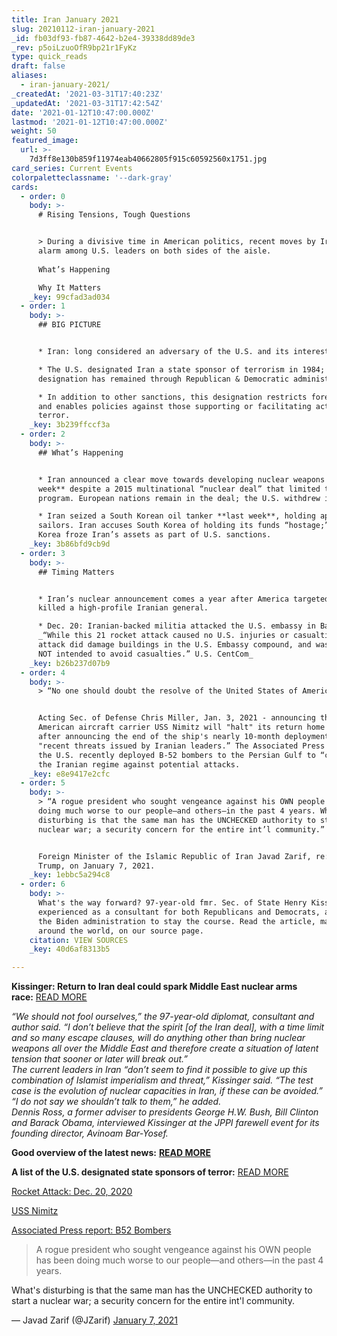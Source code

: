 ```yaml
---
title: Iran January 2021
slug: 20210112-iran-january-2021
_id: fb03df93-fb87-4642-b2e4-39338dd89de3
_rev: p5oiLzuoOfR9bp21r1FyKz
type: quick_reads
draft: false
aliases:
  - iran-january-2021/
_createdAt: '2021-03-31T17:40:23Z'
_updatedAt: '2021-03-31T17:42:54Z'
date: '2021-01-12T10:47:00.000Z'
lastmod: '2021-01-12T10:47:00.000Z'
weight: 50
featured_image:
  url: >-
    7d3ff8e130b859f11974eab40662805f915c60592560x1751.jpg
card_series: Current Events
colorpaletteclassname: '--dark-gray'
cards:
  - order: 0
    body: >-
      # Rising Tensions, Tough Questions


      > During a divisive time in American politics, recent moves by Iran spark
      alarm among U.S. leaders on both sides of the aisle.  
        
      What’s Happening  

      Why It Matters
    _key: 99cfad3ad034
  - order: 1
    body: >-
      ## BIG PICTURE


      * Iran: long considered an adversary of the U.S. and its interests.

      * The U.S. designated Iran a state sponsor of terrorism in 1984; this
      designation has remained through Republican & Democratic administrations.

      * In addition to other sanctions, this designation restricts foreign aid
      and enables policies against those supporting or facilitating acts of
      terror.
    _key: 3b239ffccf3a
  - order: 2
    body: >-
      ## What’s Happening


      * Iran announced a clear move towards developing nuclear weapons **last
      week** despite a 2015 multinational “nuclear deal” that limited their
      program. European nations remain in the deal; the U.S. withdrew in 2018.

      * Iran seized a South Korean oil tanker **last week**, holding approx. 20
      sailors. Iran accuses South Korea of holding its funds “hostage;” South
      Korea froze Iran’s assets as part of U.S. sanctions.
    _key: 3b86bfd9cb9d
  - order: 3
    body: >-
      ## Timing Matters


      * Iran’s nuclear announcement comes a year after America targeted and
      killed a high-profile Iranian general.

      * Dec. 20: Iranian-backed militia attacked the U.S. embassy in Baghdad:
      _“While this 21 rocket attack caused no U.S. injuries or casualties, the
      attack did damage buildings in the U.S. Embassy compound, and was clearly
      NOT intended to avoid casualties.” U.S. CentCom_
    _key: b26b237d07b9
  - order: 4
    body: >-
      > “No one should doubt the resolve of the United States of America.”


      Acting Sec. of Defense Chris Miller, Jan. 3, 2021 - announcing the
      American aircraft carrier USS Nimitz will "halt" its return home only days
      after announcing the end of the ship's nearly 10-month deployment, citing
      "recent threats issued by Iranian leaders.” The Associated Press reported
      the U.S. recently deployed B-52 bombers to the Persian Gulf to “caution"
      the Iranian regime against potential attacks.
    _key: e8e9417e2cfc
  - order: 5
    body: >-
      > “A rogue president who sought vengeance against his OWN people has been
      doing much worse to our people—and others—in the past 4 years. What’s
      disturbing is that the same man has the UNCHECKED authority to start a
      nuclear war; a security concern for the entire int’l community.”


      Foreign Minister of the Islamic Republic of Iran Javad Zarif, re: Pres.
      Trump, on January 7, 2021.
    _key: 1ebbc5a294c8
  - order: 6
    body: >-
      What's the way forward? 97-year-old fmr. Sec. of State Henry Kissinger,
      experienced as a consultant for both Republicans and Democrats, advises
      the Biden administration to stay the course. Read the article, making news
      around the world, on our source page.
    citation: VIEW SOURCES
    _key: 40d6af8313b5

---
```

**Kissinger: Return to Iran deal could spark Middle East nuclear arms race:** [READ MORE](https://www.jpost.com/middle-east/kissinger-return-to-iran-deal-could-spark-middle-east-nuclear-arms-race-655007)

_“We should not fool ourselves,” the 97-year-old diplomat, consultant and author said. “I don’t believe that the spirit [of the Iran deal], with a time limit and so many escape clauses, will do anything other than bring nuclear weapons all over the Middle East and therefore create a situation of latent tension that sooner or later will break out.”_  
_The current leaders in Iran “don’t seem to find it possible to give up this combination of Islamist imperialism and threat,” Kissinger said. “The test case is the evolution of nuclear capacities in Iran, if these can be avoided.”_  
_“I do not say we shouldn’t talk to them,” he added._  
_Dennis Ross, a former adviser to presidents George H.W. Bush, Bill Clinton and Barack Obama, interviewed Kissinger at the JPPI farewell event for its founding director, Avinoam Bar-Yosef._

**Good overview of the latest news:** [**READ MORE**](https://apnews.com/article/iran-uranium-enrichment-20-percent-ab0930064c446114506b8d085941cf84)

**A list of the U.S. designated state sponsors of terror:** [READ MORE](https://www.state.gov/state-sponsors-of-terrorism/)

[Rocket Attack: Dec. 20, 2020](https://www.centcom.mil/MEDIA/STATEMENTS/Statements-View/Article/2456662/us-central-command-statement-on-dec-20-2020-rocket-attack/)

[USS Nimitz](https://www.defense.gov/Newsroom/Releases/Release/Article/2460938/statement-by-acting-secretary-miller-on-iranian-threats-and-the-uss-nimitz/)

[Associated Press report: B52 Bombers](https://www.airforcetimes.com/news/your-military/2020/12/30/air-force-b-52s-fly-from-minot-to-persian-gulf-in-round-trip-mission-to-caution-iran/)



> A rogue president who sought vengeance against his OWN people has been doing much worse to our people—and others—in the past 4 years.  
  
  
  
What's disturbing is that the same man has the UNCHECKED authority to start a nuclear war; a security concern for the entire int'l community.  
  
  
  
— Javad Zarif (@JZarif) [January 7, 2021](https://twitter.com/JZarif/status/1347167738553376768?ref_src=twsrc%5Etfw)